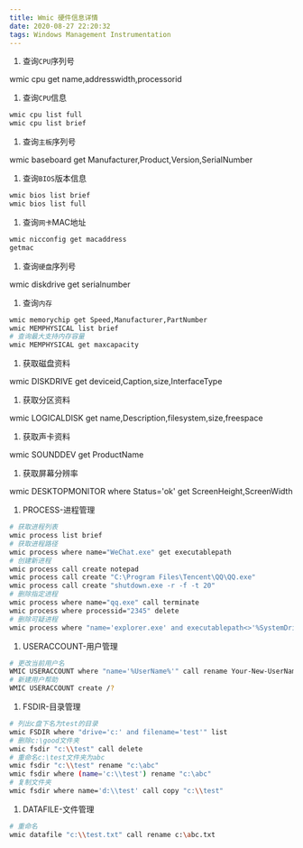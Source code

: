 ```yaml
---
title: Wmic 硬件信息详情
date: 2020-08-27 22:20:32
tags: Windows Management Instrumentation
---
```



1. 查询`CPU`序列号

  wmic cpu get name,addresswidth,processorid

1. 查询`CPU`信息

  ```sh
  wmic cpu list full
  wmic cpu list brief
  ```

1. 查询`主板`序列号

  wmic baseboard get Manufacturer,Product,Version,SerialNumber

1. 查询`BIOS`版本信息

  ```sh
  wmic bios list brief
  wmic bios list full
  ```

1. 查询`网卡`MAC地址

  ```sh
  wmic nicconfig get macaddress
  getmac
  ```

1. 查询`硬盘`序列号

  wmic diskdrive get serialnumber

1. 查询`内存`

  ```sh
  wmic memorychip get Speed,Manufacturer,PartNumber
  wmic MEMPHYSICAL list brief
  # 查询最大支持内存容量
  wmic MEMPHYSICAL get maxcapacity
  ```

1. 获取磁盘资料

  wmic DISKDRIVE get deviceid,Caption,size,InterfaceType

1. 获取分区资料

  wmic LOGICALDISK get name,Description,filesystem,size,freespace

1. 获取声卡资料

  wmic SOUNDDEV get ProductName

1. 获取屏幕分辨率

  wmic DESKTOPMONITOR where Status='ok' get ScreenHeight,ScreenWidth

1. PROCESS-进程管理

  ```sh
  # 获取进程列表
  wmic process list brief
  # 获取进程路径
  wmic process where name="WeChat.exe" get executablepath
  # 创建新进程
  wmic process call create notepad
  wmic process call create "C:\Program Files\Tencent\QQ\QQ.exe"
  wmic process call create "shutdown.exe -r -f -t 20"
  # 删除指定进程
  wmic process where name="qq.exe" call terminate
  wmic process where processid="2345" delete
  # 删除可疑进程
  wmic process where "name='explorer.exe' and executablepath<>'%SystemDrive%\\windows\\explorer.exe'" delete
  ```

1. USERACCOUNT-用户管理

  ```sh
  # 更改当前用户名
  WMIC USERACCOUNT where "name='%UserName%'" call rename Your-New-UserName
  # 新建用户帮助
  WMIC USERACCOUNT create /?
  ```

1. FSDIR-目录管理

  ```sh
  # 列出c盘下名为test的目录
  wmic FSDIR where "drive='c:' and filename='test'" list
  # 删除c:\good文件夹
  wmic fsdir "c:\\test" call delete
  # 重命名c:\test文件夹为abc
  wmic fsdir "c:\\test" rename "c:\abc"
  wmic fsdir where (name='c:\\test') rename "c:\abc"
  # 复制文件夹
  wmic fsdir where name='d:\\test' call copy "c:\\test"
  ```

1. DATAFILE-文件管理

  ```sh
  # 重命名
  wmic datafile "c:\\test.txt" call rename c:\abc.txt
  ```

